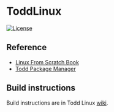 # ToddLinux

[![License](https://img.shields.io/badge/license-MIT-yellow)](https://github.com/ToddLinux/ToddLinux/blob/main/LICENSE)


## Reference
- [Linux From Scratch Book](https://www.linuxfromscratch.org/lfs/downloads/10.1/LFS-BOOK-10.1.pdf)
- [Todd Package Manager](https://github.com/ToddLinux/Todd)

## Build instructions
Build instructions are in Todd Linux [wiki](https://github.com/ToddLinux/ToddLinux/wiki).
